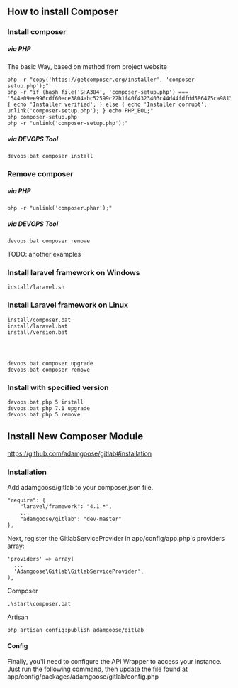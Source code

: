 ## How to install Composer

### Install composer 

##### via PHP
The basic Way, based on method from project website

    php -r "copy('https://getcomposer.org/installer', 'composer-setup.php');"
    php -r "if (hash_file('SHA384', 'composer-setup.php') === '544e09ee996cdf60ece3804abc52599c22b1f40f4323403c44d44fdfdd586475ca9813a858088ffbc1f233e9b180f061') { echo 'Installer verified'; } else { echo 'Installer corrupt'; unlink('composer-setup.php'); } echo PHP_EOL;"
    php composer-setup.php
    php -r "unlink('composer-setup.php');"

##### via DEVOPS Tool

    devops.bat composer install
    
### Remove composer     

##### via PHP

    php -r "unlink('composer.phar');"
    
##### via DEVOPS Tool
    
    devops.bat composer remove
    
TODO: another examples    

### Install laravel framework on Windows


    install/laravel.sh
    
### Install Laravel framework on Linux

    
    install/composer.bat
    install/laravel.bat
    install/version.bat
    
    

    
    devops.bat composer upgrade
    devops.bat composer remove

### Install with specified version

    devops.bat php 5 install
    devops.bat php 7.1 upgrade
    devops.bat php 5 remove


## Install New Composer Module

https://github.com/adamgoose/gitlab#installation

### Installation
Add adamgoose/gitlab to your composer.json file.
    
    "require": {
        "laravel/framework": "4.1.*",
        ...
        "adamgoose/gitlab": "dev-master"
    },

Next, register the GitlabServiceProvider in app/config/app.php's providers array:
    
    'providers' => array(
      ...
      'Adamgoose\Gitlab\GitlabServiceProvider',
    ),

Composer

    .\start\composer.bat
    
Artisan
    
    php artisan config:publish adamgoose/gitlab

#### Config
Finally, you'll need to configure the API Wrapper to access your instance. 
Just run the following command, then update the file found at 
app/config/packages/adamgoose/gitlab/config.php